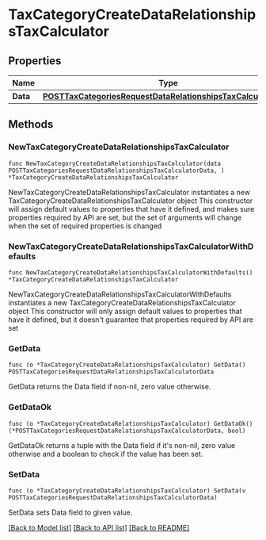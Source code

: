 # TaxCategoryCreateDataRelationshipsTaxCalculator

## Properties

Name | Type | Description | Notes
------------ | ------------- | ------------- | -------------
**Data** | [**POSTTaxCategoriesRequestDataRelationshipsTaxCalculatorData**](POSTTaxCategoriesRequestDataRelationshipsTaxCalculatorData.md) |  | 

## Methods

### NewTaxCategoryCreateDataRelationshipsTaxCalculator

`func NewTaxCategoryCreateDataRelationshipsTaxCalculator(data POSTTaxCategoriesRequestDataRelationshipsTaxCalculatorData, ) *TaxCategoryCreateDataRelationshipsTaxCalculator`

NewTaxCategoryCreateDataRelationshipsTaxCalculator instantiates a new TaxCategoryCreateDataRelationshipsTaxCalculator object
This constructor will assign default values to properties that have it defined,
and makes sure properties required by API are set, but the set of arguments
will change when the set of required properties is changed

### NewTaxCategoryCreateDataRelationshipsTaxCalculatorWithDefaults

`func NewTaxCategoryCreateDataRelationshipsTaxCalculatorWithDefaults() *TaxCategoryCreateDataRelationshipsTaxCalculator`

NewTaxCategoryCreateDataRelationshipsTaxCalculatorWithDefaults instantiates a new TaxCategoryCreateDataRelationshipsTaxCalculator object
This constructor will only assign default values to properties that have it defined,
but it doesn't guarantee that properties required by API are set

### GetData

`func (o *TaxCategoryCreateDataRelationshipsTaxCalculator) GetData() POSTTaxCategoriesRequestDataRelationshipsTaxCalculatorData`

GetData returns the Data field if non-nil, zero value otherwise.

### GetDataOk

`func (o *TaxCategoryCreateDataRelationshipsTaxCalculator) GetDataOk() (*POSTTaxCategoriesRequestDataRelationshipsTaxCalculatorData, bool)`

GetDataOk returns a tuple with the Data field if it's non-nil, zero value otherwise
and a boolean to check if the value has been set.

### SetData

`func (o *TaxCategoryCreateDataRelationshipsTaxCalculator) SetData(v POSTTaxCategoriesRequestDataRelationshipsTaxCalculatorData)`

SetData sets Data field to given value.



[[Back to Model list]](../README.md#documentation-for-models) [[Back to API list]](../README.md#documentation-for-api-endpoints) [[Back to README]](../README.md)


